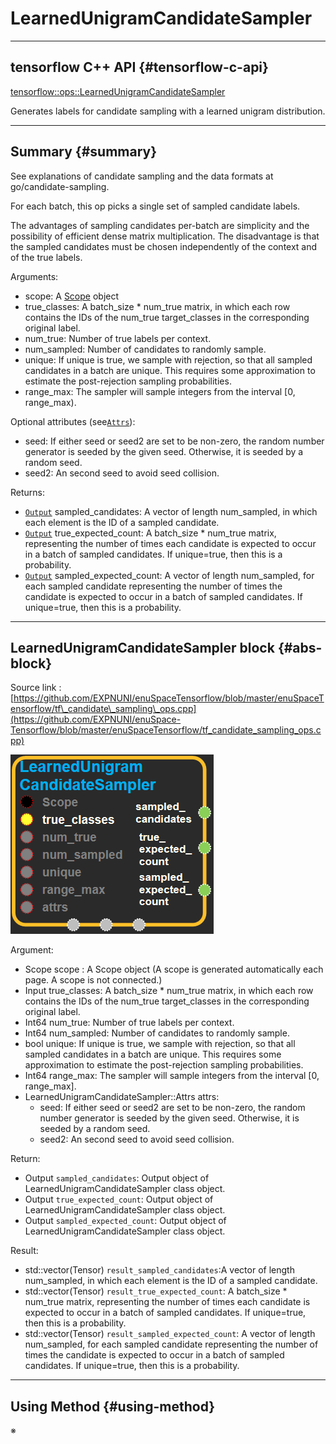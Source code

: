 # LearnedUnigramCandidateSampler

---

## tensorflow C++ API {#tensorflow-c-api}

[tensorflow::ops::LearnedUnigramCandidateSampler](https://www.tensorflow.org/api_docs/cc/class/tensorflow/ops/learned-unigram-candidate-sampler.html)

Generates labels for candidate sampling with a learned unigram distribution.

---

## Summary {#summary}

See explanations of candidate sampling and the data formats at go/candidate-sampling.

For each batch, this op picks a single set of sampled candidate labels.

The advantages of sampling candidates per-batch are simplicity and the possibility of efficient dense matrix multiplication. The disadvantage is that the sampled candidates must be chosen independently of the context and of the true labels.

Arguments:

* scope: A [Scope](https://www.tensorflow.org/versions/r1.4/api_docs/cc/class/tensorflow/scope.html#classtensorflow_1_1_scope) object
* true\_classes: A batch\_size \* num\_true matrix, in which each row contains the IDs of the num\_true target\_classes in the corresponding original label.
* num\_true: Number of true labels per context.
* num\_sampled: Number of candidates to randomly sample.
* unique: If unique is true, we sample with rejection, so that all sampled candidates in a batch are unique. This requires some approximation to estimate the post-rejection sampling probabilities.
* range\_max: The sampler will sample integers from the interval \[0, range\_max\).

Optional attributes \(see[`Attrs`](https://www.tensorflow.org/versions/r1.4/api_docs/cc/struct/tensorflow/ops/learned-unigram-candidate-sampler/attrs.html#structtensorflow_1_1ops_1_1_learned_unigram_candidate_sampler_1_1_attrs)\):

* seed: If either seed or seed2 are set to be non-zero, the random number generator is seeded by the given seed. Otherwise, it is seeded by a random seed.
* seed2: An second seed to avoid seed collision.

Returns:

* [`Output`](https://www.tensorflow.org/versions/r1.4/api_docs/cc/class/tensorflow/output.html#classtensorflow_1_1_output) sampled\_candidates: A vector of length num\_sampled, in which each element is the ID of a sampled candidate.
* [`Output`](https://www.tensorflow.org/versions/r1.4/api_docs/cc/class/tensorflow/output.html#classtensorflow_1_1_output) true\_expected\_count: A batch\_size \* num\_true matrix, representing the number of times each candidate is expected to occur in a batch of sampled candidates. If unique=true, then this is a probability.
* [`Output`](https://www.tensorflow.org/versions/r1.4/api_docs/cc/class/tensorflow/output.html#classtensorflow_1_1_output) sampled\_expected\_count: A vector of length num\_sampled, for each sampled candidate representing the number of times the candidate is expected to occur in a batch of sampled candidates. If unique=true, then this is a probability.

---

## LearnedUnigramCandidateSampler block {#abs-block}

Source link : [https://github.com/EXPNUNI/enuSpaceTensorflow/blob/master/enuSpaceTensorflow/tf\_candidate\_sampling\_ops.cpp](https://github.com/EXPNUNI/enuSpace-Tensorflow/blob/master/enuSpaceTensorflow/tf_candidate_sampling_ops.cpp)

![](/assets/candidate_sampling_ops/learnedunigramcandidatesampler1.png)

Argument:

* Scope scope : A Scope object \(A scope is generated automatically each page. A scope is not connected.\)
* Input true\_classes: A batch\_size \* num\_true matrix, in which each row contains the IDs of the num\_true target\_classes in the corresponding original label.
* Int64 num\_true: Number of true labels per context.
* Int64 num\_sampled: Number of candidates to randomly sample.
* bool unique: If unique is true, we sample with rejection, so that all sampled candidates in a batch are unique. This requires some approximation to estimate the post-rejection sampling probabilities.
* Int64 range\_max: The sampler will sample integers from the interval \[0, range\_max\].
* LearnedUnigramCandidateSampler::Attrs attrs:
  * seed: If either seed or seed2 are set to be non-zero, the random number generator is seeded by the given seed. Otherwise, it is seeded by a random seed.
  * seed2: An second seed to avoid seed collision.

Return:

* Output `sampled_candidates`: Output object of LearnedUnigramCandidateSampler class object. 
* Output `true_expected_count`: Output object of LearnedUnigramCandidateSampler class object. 
* Output `sampled_expected_count`: Output object of LearnedUnigramCandidateSampler class object. 

Result:

* std::vector\(Tensor\) `result_sampled_candidates`:A vector of length num\_sampled, in which each element is the ID of a sampled candidate.
* std::vector\(Tensor\) `result_true_expected_count`: A batch\_size \* num\_true matrix, representing the number of times each candidate is expected to occur in a batch of sampled candidates. If unique=true, then this is a probability.
* std::vector\(Tensor\) `result_sampled_expected_count`: A vector of length num\_sampled, for each sampled candidate representing the number of times the candidate is expected to occur in a batch of sampled candidates. If unique=true, then this is a probability.

---

## Using Method {#using-method}

※

